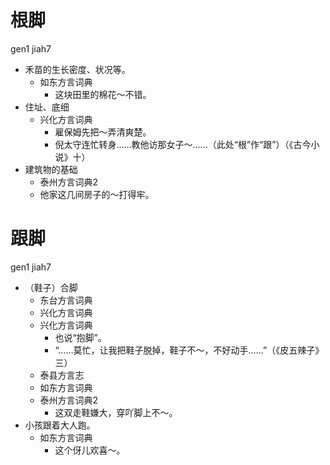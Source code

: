 # 根脚
gen1 jiah7
+ 禾苗的生长密度、状况等。
  * 如东方言词典
    - 这块田里的棉花～不错。
+ 住址、底细
  * 兴化方言词典
    - 雇保姆先把～弄清爽楚。
    - 倪太守连忙转身……教他访那女子～……（此处“根”作“跟”）（《古今小说》十）
+ 建筑物的基础
  * 泰州方言词典2
  - 他家这几间房子的～打得牢。

# 跟脚
gen1 jiah7
+ （鞋子）合脚
  * 东台方言词典
  * 兴化方言词典
  * 兴化方言词典
    + 也说“抱脚”。
    - “……莫忙，让我把鞋子脱掉，鞋子不～，不好动手……”（《皮五辣子》三）
  * 泰县方言志
  * 如东方言词典
  * 泰州方言词典2
    - 这双走鞋嫌大，穿吖脚上不～。
+ 小孩跟着大人跑。
  * 如东方言词典
    - 这个伢儿欢喜～。
